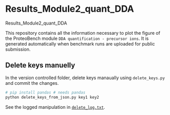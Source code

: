 # Results_Module2_quant_DDA
Results_Module2_quant_DDA

This repository contains all the information necessary to plot the figure of the ProteoBench module `DDA quantification - precursor ions`.
It is generated automatically when benchmark runs are uploaded for public submission.

## Delete keys manuelly

In the version controlled folder, delete keys manaually using `delete_keys.py` and commit the changes.

```bash
# pip install pandas # needs pandas
python delete_keys_from_json.py key1 key2
```

See the logged manipulation in [`delete_log.txt`](delete_log.txt).